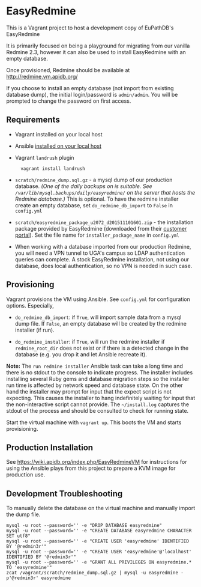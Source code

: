 # EasyRedmine

This is a Vagrant project to host a development copy of EuPathDB's
EasyRedmine

It is primarily focused on being a playground for migrating from our
vanilla Redmine 2.3, however it can also be used to install EasyRedmine
with an empty database.

Once provisioned, Redmine should be available at http://redmine.vm.apidb.org/

If you choose to install an empty database (not import from existing
database dump), the initial login/password is `admin/admin`. You will be
prompted to change the password on first access.

## Requirements

- Vagrant installed on your local host

- Ansible [installed on your local host](http://docs.ansible.com/ansible/intro_installation.html)

- Vagrant `landrush` plugin

        vagrant install landrush

- `scratch/redmine_dump.sql.gz` - a mysql dump of our production
database.  _(One of the daily backups on is suitable. See
`/var/lib/mysql.backups/daily/easyredmine/` on the server that hosts the
Redmine database.)_ This is optional. To have the redmine installer
create an empty database, set `do_redmine_db_import` to `False` in
`config.yml`

- `scratch/easyredmine_package_u2072_d201511101601.zip` - the
installation package provided by EasyRedmine (downloaded from their
[customer portal](https://www.easyredmine.com/customer-portal)).
Set the file name for `installer_package_name` in `config.yml`

- When working with a database imported from our production Redmine, you
will need a VPN tunnel to UGA's campus so LDAP authentication queries
can complete. A stock EasyRedmine installation, not using our database,
does local authentication, so no VPN is needed in such case.

## Provisioning

Vagrant provisions the VM using Ansible. See
`config.yml` for configuration options. Especially,

- `do_redmine_db_import`: if `True`, will import sample data from a
mysql dump file. If `False`, an empty database will be created by the
redmine installer (if run).

- `do_redmine_installer`: if `True`, will run the redmine installer if
`redmine_root_dir` does not exist or if there is a detected change in
the database (e.g. you drop it and let Ansible recreate it).

**Note:** The `run redmine installer` Ansible task can take a long time
and there is no stdout to the console to indicate progress. The
installer includes installing several Ruby gems and database migration
steps so the installer run time is affected by network speed and
database state. On the other hand the installer may prompt for input
that the expect script is not expecting. This causes the installer to
hang indefinitely waiting for input that the non-interactive script
cannot provide. The `~/install.log` captures the stdout of the process
and should be consulted to check for running state.

Start the virtual machine with `vagrant up`. This boots the VM and
starts provisioning.

## Production Installation

See https://wiki.apidb.org/index.php/EasyRedmineVM for instructions for
using the Ansible plays from this project to prepare a KVM image for
production use.


## Development Troubleshooting

To manually delete the database on the virtual machine and manually
import the dump file.

    mysql -u root --password='' -e "DROP DATABASE easyredmine"
    mysql -u root --password='' -e "CREATE DATABASE easyredmine CHARACTER SET utf8"
    mysql -u root --password='' -e "CREATE USER 'easyredmine' IDENTIFIED BY '@redmin3r'"
    mysql -u root --password='' -e "CREATE USER 'easyredmine'@'localhost' IDENTIFIED BY '@redmin3r'"
    mysql -u root --password='' -e "GRANT ALL PRIVILEGES ON easyredmine.* TO 'easyredmine'"
    zcat /vagrant/scratch/redmine_dump.sql.gz | mysql -u easyredmine -p'@redmin3r' easyredmine
